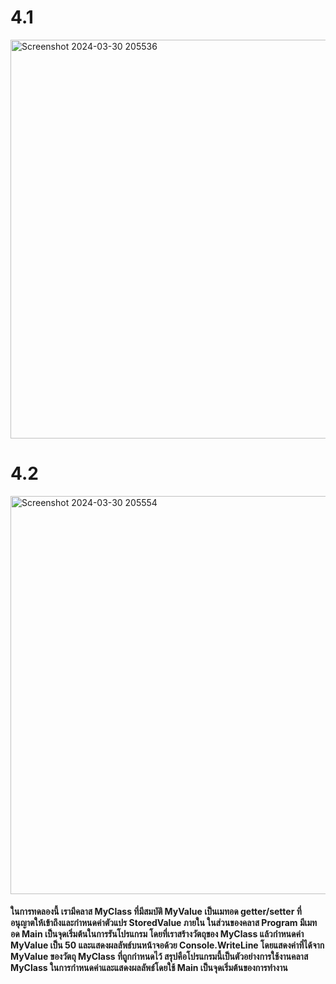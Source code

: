 # 4.1
<img width="638" alt="Screenshot 2024-03-30 205536" src="https://github.com/anndyyzzz/03376836-OOP-2566-Lab-07/assets/144866059/25210f4c-7924-4437-b6d6-b677a3237da3">

# 4.2
<img width="637" alt="Screenshot 2024-03-30 205554" src="https://github.com/anndyyzzz/03376836-OOP-2566-Lab-07/assets/144866059/cbdc6ca0-b769-4250-9508-54b319bf808f">

#### ในการทดลองนี้ เรามีคลาส MyClass ที่มีสมบัติ MyValue เป็นเมทอด getter/setter ที่อนุญาตให้เข้าถึงและกำหนดค่าตัวแปร StoredValue ภายใน ในส่วนของคลาส Program มีเมทอด Main เป็นจุดเริ่มต้นในการรันโปรแกรม โดยที่เราสร้างวัตถุของ MyClass แล้วกำหนดค่า MyValue เป็น 50 และแสดงผลลัพธ์บนหน้าจอด้วย Console.WriteLine โดยแสดงค่าที่ได้จาก MyValue ของวัตถุ MyClass ที่ถูกกำหนดไว้ สรุปคือโปรแกรมนี้เป็นตัวอย่างการใช้งานคลาส MyClass ในการกำหนดค่าและแสดงผลลัพธ์โดยใช้ Main เป็นจุดเริ่มต้นของการทำงาน
